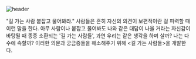 ![header](https://capsule-render.vercel.app/api?type=transparent&color=9000ff&height=300&section=header&text=길%20가는%20사람들&fontSize=80&fontColor=9000ff&animation=twinkling&desc=Passersby&descSize=30&descAlign=71&descAlignY=70)


"길 가는 사람 붙잡고 물어봐라." 사람들은 흔히 자신의 의견이 보편적이란 걸 피력할 때 이런 말을 한다. 아무 사람이나 붙잡고 물어봐도 나와 같은 대답이 나올 거라는 자신감이 바탕될 때 종종 소환되는 '길 가는 사람들', 과연 우리는 같은 생각을 하며 살까? 나는 다수에 속할까? 이러한 의문과 궁금증들을 해소해주기 위해 <길 가는 사람들>을 개발한다.
